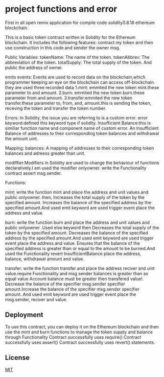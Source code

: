 # project functions and error
First in all open remix application for compile code solidity0.8.18 ethereum blockchain.

This is a basic token contract written in Solidity for the Ethereum blockchain. It includes the following features:
 contract my token and then use construction in this code and sender the owner msg. 
 
Public Variables: tokenName: The name of the token. tokenAbbrev: The abbreviation of the token. totalSupply: The total supply of the token. And public the address of owner.

emits events: Events are used to record data on the blockchain,which programmer keeping an eye on the blockchain can access off-blockchain. they are used three recorded data
1.mint: emmited the new token mint.these parameter to and amount.
2.burn: emmited the new token burn.these parameter from and amount.
3.transfer:emmited the new token transfer.these parameter to, from, and, amount.this is sending the token, receving the token and transfer the token number.

Errors: In Solidity, the issue you are referring to is a custom error. error keyword:defined this keyword type if solidity.
Insufficient Balance:this is similiar function name and component name of custom error. An Insufficient Balance of addresses to their corresponding token balances and withdrawal the amount uint.

Mapping: balances: A mapping of addresses to their corresponding token balances and adreess greater than unit.

modiffier:Modifiers in Solidity are used to change the behaviour of functions declaratively.I am used the modifier onlyowner.
write the Functionality contract assert msg.sender.

Functions:

mint: write the function mint and place the address and unit values and public onlyowner. then, Increases the total supply of the token by the specified amount. Increases the balance of the specified address by the specified amount.And used emit keyword are used trigger event place the address and value.

burn: write the function burn and place the address and unit values and public onlyowner .Used else keyword then Decreases the total supply of the token by the specified amount. Decreases the balance of the specified address by the specified amount.And used emit keyword are used trigger event place the address and value. Ensures that the balance of the specified address is greater than or equal to the amount to be burned.And used the Functionality revert InsufficientBalance place the address, balance, withdrawal amount and value.

 transfer: write the function transfer and place the address reciver and uint value.require Functionality and msg sender balances is greater than as equal value Account balance must be greater then transfered value!. Decrease the balance of the specifier msg.sender specifier amount.Increase the balance of the specifier msg.sender specifier amount..And used emit keyword are used trigger event place the msg.sender, reciver and value.      




 ## Deployment 
 To use this contract, you can deploy it on the Ethereum blockchain and then use the mint and burn functions to manage the token supply and balance through
 Functionality
Contract successfully uses require()
Contract successfully uses assert() 
Contract successfully uses revert() statements.

## License
[MIT](https://choosealicense.com/licenses/mit/)
